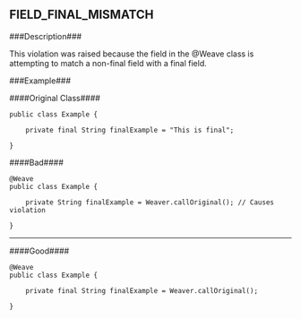 ## FIELD_FINAL_MISMATCH ##

###Description###

This violation was raised because the field in the @Weave class is attempting to match a non-final field with a final field.

###Example###

####Original Class####
```
public class Example {

    private final String finalExample = "This is final";

}
```


####Bad####
```
@Weave
public class Example {

    private String finalExample = Weaver.callOriginal(); // Causes violation

}
```

----------

####Good####
```
@Weave
public class Example {

    private final String finalExample = Weaver.callOriginal();

}
```